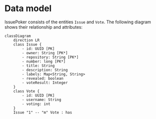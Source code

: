 # Data model

IssuePoker consists of the entities `Issue` and `Vote`. The following diagram shows their relationship and attributes:

```mermaid
classDiagram
    direction LR
    class Issue {
        - id: UUID [PK]
        - owner: String [PK*]
        - repository: String [PK*]
        - number: long [PK*]
        - title: String
        - description: String
        - labels: Map<String, String>
        - revealed: boolean
        - voteResult: Integer
    }
    class Vote {
        - id: UUID [PK]
        - username: String
        - voting: int
    }
    Issue "1" -- "m" Vote : has
```
